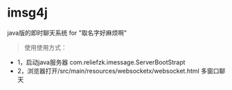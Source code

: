 imsg4j
======

java版的即时聊天系统 for "取名字好麻烦啊"

>使用使用方式：
-   1，启动java服务器 com.reliefzk.imessage.ServerBootStrapt
-   2，浏览器打开/src/main/resources/websocketx/websocket.html  多窗口聊天



